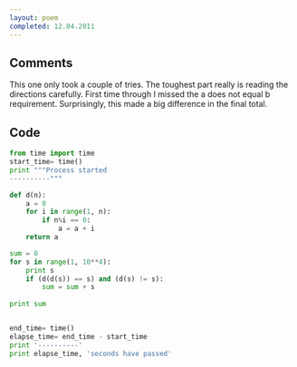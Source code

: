 ```yaml
---
layout: poem
completed: 12.04.2011
---
```


## Comments

This one only took a couple of tries. The toughest part really is reading the
directions carefully. First time through I missed the a does not equal b
requirement. Surprisingly, this made a big difference in the final total.

## Code

```python
from time import time
start_time= time()
print """Process started
----------"""

def d(n):
	a = 0
	for i in range(1, n):
		if n%i == 0:
			a = a + i
	return a

sum = 0
for s in range(1, 10**4):
	print s
	if (d(d(s)) == s) and (d(s) != s):
		sum = sum + s
		
print sum


end_time= time()
elapse_time= end_time - start_time
print '----------'
print elapse_time, 'seconds have passed'
```
